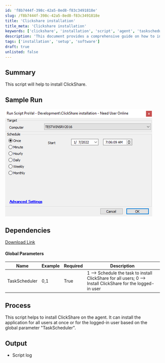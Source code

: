 ```yaml
---
id: 'f8b7444f-398c-42a5-8ed8-f83c3491818e'
slug: /f8b7444f-398c-42a5-8ed8-f83c3491818e
title: 'Clickshare installation'
title_meta: 'Clickshare installation'
keywords: ['clickshare', 'installation', 'script', 'agent', 'taskscheduler']
description: 'This document provides a comprehensive guide on how to install ClickShare using a script. It covers the installation options for all users or the logged-in user, along with dependencies and global parameters.'
tags: ['installation', 'setup', 'software']
draft: true
unlisted: false
---
```


## Summary

This script will help to install ClickShare.

## Sample Run

![Sample Run](../../static/img/Clickshare-installation/image_1.png)

## Dependencies

[Download Link](https://www.barco.com/services/website/en/TdeFiles/Download?FileNumber=R3306183&TdeType=3&MajorVersion=04&MinorVersion=18&PatchVersion=00&BuildVersion=008&ShowDownloadPage=False)

#### Global Parameters

| Name          | Example | Required | Description                                                                                     |
|---------------|---------|----------|-------------------------------------------------------------------------------------------------|
| TaskScheduler | 0,1     | True     | 1 --> Schedule the task to install ClickShare for all users; 0 --> Install ClickShare for the logged-in user |

## Process

This script helps to install ClickShare on the agent. It can install the application for all users at once or for the logged-in user based on the global parameter "TaskScheduler".

## Output

- Script log


